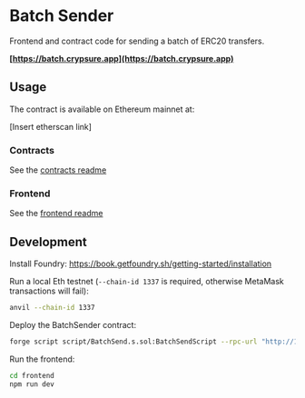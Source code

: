 # Batch Sender

Frontend and contract code for sending a batch of ERC20 transfers.

**[https://batch.crypsure.app](https://batch.crypsure.app)**

## Usage

The contract is available on Ethereum mainnet at:

[Insert etherscan link]

### Contracts

See the [contracts readme](./contracts)

### Frontend

See the [frontend readme](./frontend)

## Development

Install Foundry: https://book.getfoundry.sh/getting-started/installation

Run a local Eth testnet (`--chain-id 1337` is required, otherwise MetaMask transactions will fail):

```bash
anvil --chain-id 1337
```

Deploy the BatchSender contract:

```bash
forge script script/BatchSend.s.sol:BatchSendScript --rpc-url "http://127.0.0.1:8545" --private-key "0xac0974bec39a17e36ba4a6b4d238ff944bacb478cbed5efcae784d7bf4f2ff80"
```

Run the frontend:

```bash
cd frontend
npm run dev
```
